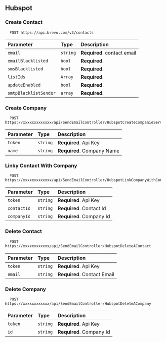 ## Hubspot

### Create Contact

```http
  POST https://api.brevo.com/v3/contacts
```

| Parameter | Type     | Description                |
| :-------- | :------- | :------------------------- |
| `email` | `string` | **Required**. contact email |
| `emailBlacklisted` | `bool` | **Required**.|
| `smsBlacklisted` | `bool` | **Required**.|
| `listIds` | `Array` | **Required**.|
| `updateEnabled` | `bool` | **Required**.|
| `smtpBlacklistSender` | `array` | **Required**.|

### Create Company

```http
  POST https://xxxxxxxxxxxxx/api/SendEmailController/HubspotCreateCompanieService
```

| Parameter | Type     | Description                |
| :-------- | :------- | :------------------------- |
| `token` | `string` | **Required**. Api Key |
| `name` | `string` | **Required**. Company Name|

### Linky Contact With Company 

```http
  POST https://xxxxxxxxxxxxx/api/SendEmailController/HubspotLinkCompanyWithContactService
```

| Parameter | Type     | Description                |
| :-------- | :------- | :------------------------- |
| `token` | `string` | **Required**. Api Key |
| `contactId` | `string` | **Required**. Contact Id|
| `companyId` | `string` | **Required**. Company Id|

### Delete Contact 

```http
  POST https://xxxxxxxxxxxx/api/SendEmailController/HubspotDeleteAContact
```

| Parameter | Type     | Description                |
| :-------- | :------- | :------------------------- |
| `token` | `string` | **Required**. Api Key |
| `email` | `string` | **Required**. Contact Email|


### Delete Company 

```http
  POST https://xxxxxxxxxxxx/api/SendEmailController/HubspotDeleteACompany
```

| Parameter | Type     | Description                |
| :-------- | :------- | :------------------------- |
| `token` | `string` | **Required**. Api Key |
| `id` | `string` | **Required**. Company Id|



